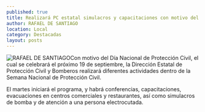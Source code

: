 ```yaml
---
published: true
title: Realizará PC estatal simulacros y capacitaciones con motivo del ‘Día Nacional de Protección Civil’
author: RAFAEL DE SANTIAGO
location: Local
category: Destacadas
layout: posts
---
```


![RAFAEL DE SANTIAGO](http://i.imgur.com/KUsrrzLm.jpg)Con motivo del Día Nacional de Protección Civil, el cual se celebrará el próximo 19 de septiembre, la Dirección Estatal de Protección Civil y Bomberos realizará diferentes actividades dentro de la Semana Nacional de Protección Civil. 

El martes iniciará el programa, y habrá conferencias, capacitaciones, evacuaciones en centros comerciales y restaurantes, así como simulacros de bomba y de atención a una persona electrocutada.

